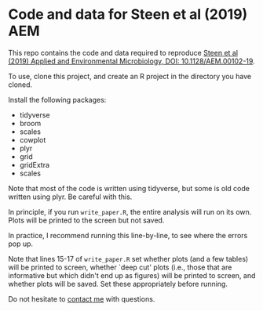 # Code and data for Steen et al (2019) AEM

This repo contains the code and data required to reproduce [Steen et al (2019) Applied and Environmental Microbiology, DOI: 10.1128/AEM.00102-19](https://aem.asm.org/content/early/2019/07/15/AEM.00102-19). 

To use, clone this project, and create an R project in the directory you have cloned.

Install the following packages:

* tidyverse
* broom
* scales
* cowplot
* plyr
* grid
* gridExtra
* scales

Note that most of the code is written using tidyverse, but some is old code written using plyr. Be careful with this.

In principle, if you run `write_paper.R`, the entire analysis will run on its own. Plots will be printed to the screen but not saved. 

In practice, I recommend running this line-by-line, to see where the errors pop up. 

Note that lines 15-17 of `write_paper.R` set whether plots (and a few tables) will be printed to screen, whether `deep cut' plots (i.e., those that are informative but which didn't end up as figures) will be printed to screen, and whether plots will be saved. Set these appropriately before running.

Do not hesitate to [contact me](asteen1@utk.edu) with questions. 
